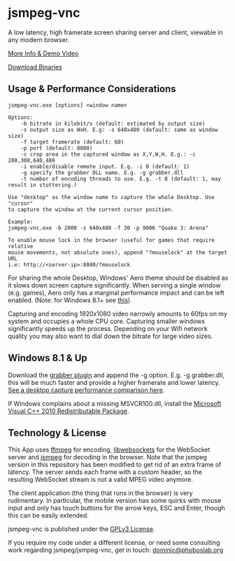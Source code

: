 # jsmpeg-vnc

A low latency, high framerate screen sharing server and client, viewable in any modern browser.

[More Info & Demo Video](http://phoboslab.org/log/2015/07/play-gta-v-in-your-browser-sort-of)

[Download Binaries](https://github.com/phoboslab/jsmpeg-vnc/releases)


## Usage & Performance Considerations

```
jsmpeg-vnc.exe [options] <window name>

Options:
	-b bitrate in kilobit/s (default: estimated by output size)
	-s output size as WxH. E.g: -s 640x480 (default: same as window size)
	-f target framerate (default: 60)
	-p port (default: 8080)
	-c crop area in the captured window as X,Y,W,H. E.g.: -c 200,300,640,480
	-i enable/disable remote input. E.g. -i 0 (default: 1)
	-g specify the grabber DLL name. E.g. -g grabber.dll
	-t number of encoding threads to use. E.g. -t 8 (default: 1, may result in stuttering.)
	
Use "desktop" as the window name to capture the whole Desktop. Use "cursor"
to capture the window at the current cursor position.

Example:
jsmpeg-vnc.exe -b 2000 -s 640x480 -f 30 -p 9006 "Quake 3: Arena"

To enable mouse lock in the browser (useful for games that require relative
mouse movements, not absolute ones), append "?mouselock" at the target URL
i.e: http://<server-ip>:8080/?mouselock
```	

For sharing the whole Desktop, Windows' Aero theme should be disabled as it slows down screen capture significantly. When serving a single window (e.g. games), Aero only has a marginal performance impact and can be left enabled. (Note: for Windows 8.1+ see [this](https://github.com/Integrated-Media/jsmpeg-vnc/blob/master/README.md#windows-81--up))


Capturing and encoding 1920x1080 video narrowly amounts to 60fps on my system and occupies a whole CPU core. Capturing smaller windows significantly speeds up the process. Depending on your Wifi network quality you may also want to dial down the bitrate for large video sizes.

## Windows 8.1 & Up

Download the [grabber plugin](https://github.com/ollydev/jsmpeg-vnc-desktop-duplication/releases) and append the -g option. E.g. -g grabber.dll, this will be much faster and provide a higher framerate and lower latency. [See a desktop capture performance comparison here](https://imgur.com/a/hieMLNP).

If Windows complains about a missing MSVCR100.dll, install the [Microsoft Visual C++ 2010 Redistributable Package](https://www.microsoft.com/en-us/download/details.aspx?id=5555).


## Technology & License

This App uses [ffmpeg](https://github.com/FFmpeg/FFmpeg) for encoding, [libwebsockets](https://github.com/warmcat/libwebsockets) for the WebSocket server and [jsmpeg](https://github.com/phoboslab/jsmpeg) for decoding in the browser. Note that the jsmpeg version in this repository has been modified to get rid of an extra frame of latency. The server sends each frame with a custom header, so the resulting WebSocket stream is not a valid MPEG video anymore.

The client application (the thing that runs in the browser) is very rudimentary. In particular, the mobile version has some quirks with mouse input and only has touch buttons for the arrow keys, ESC and Enter, though this can be easily extended.

jsmpeg-vnc is published under the [GPLv3 License](http://www.gnu.org/licenses/gpl-3.0.en.html).

If you require my code under a different license, or need some consulting work regarding jsmpeg/jsmpeg-vnc, get in touch: dominic@phoboslab.org
